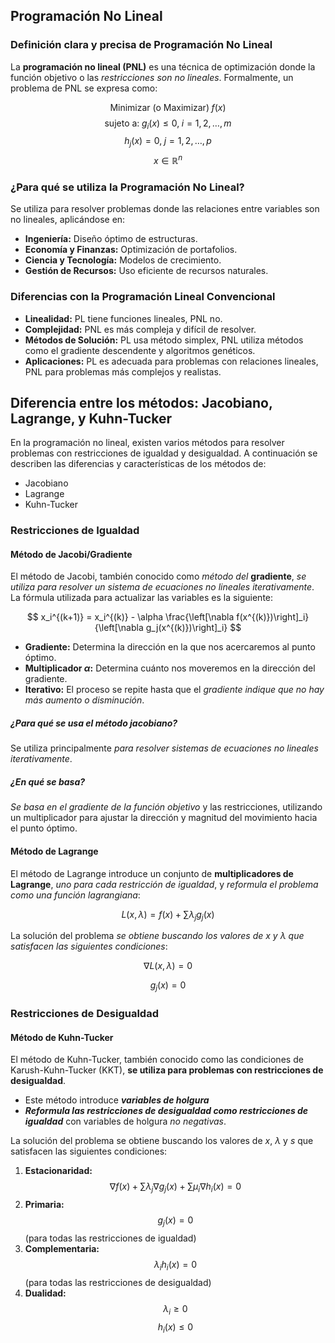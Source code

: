 
## Programación No Lineal

### Definición clara y precisa de Programación No Lineal
La **programación no lineal (PNL)** es una técnica de optimización donde la función objetivo o las *restricciones son no lineales*. Formalmente, un problema de PNL se expresa como:

$$
\text{Minimizar (o Maximizar)} \; f(x)
$$
$$
\text{sujeto a:} \; g_i(x) \leq 0, \; i = 1, 2, \ldots, m
$$
$$
h_j(x) = 0, \; j = 1, 2, \ldots, p
$$
$$
x \in \mathbb{R}^n
$$

### ¿Para qué se utiliza la Programación No Lineal?
Se utiliza para resolver problemas donde las relaciones entre variables son no lineales, aplicándose en:
- **Ingeniería:** Diseño óptimo de estructuras.
- **Economía y Finanzas:** Optimización de portafolios.
- **Ciencia y Tecnología:** Modelos de crecimiento.
- **Gestión de Recursos:** Uso eficiente de recursos naturales.

### Diferencias con la Programación Lineal Convencional
- **Linealidad:** PL tiene funciones lineales, PNL no.
- **Complejidad:** PNL es más compleja y difícil de resolver.
- **Métodos de Solución:** PL usa método simplex, PNL utiliza métodos como el gradiente descendente y algoritmos genéticos.
- **Aplicaciones:** PL es adecuada para problemas con relaciones lineales, PNL para problemas más complejos y realistas.



## Diferencia entre los métodos: Jacobiano, Lagrange, y Kuhn-Tucker

En la programación no lineal, existen varios métodos para resolver problemas con restricciones de igualdad y desigualdad. A continuación se describen las diferencias y características de los métodos de: 
- Jacobiano
- Lagrange
- Kuhn-Tucker

### Restricciones de Igualdad

#### Método de Jacobi/Gradiente

El método de Jacobi, también conocido como *método del* **gradiente**, *se utiliza para resolver un sistema de ecuaciones no lineales iterativamente*. La fórmula utilizada para actualizar las variables es la siguiente:

$$
x_i^{(k+1)} = x_i^{(k)} - \alpha \frac{\left[\nabla f(x^{(k)})\right]_i}{\left[\nabla g_j(x^{(k)})\right]_i}
$$

- **Gradiente:** Determina la dirección en la que nos acercaremos al punto óptimo.
- **Multiplicador $\alpha$:** Determina cuánto nos moveremos en la dirección del gradiente.
- **Iterativo:** El proceso se repite hasta que el *gradiente indique que no hay más aumento o disminución*.

##### ¿Para qué se usa el método jacobiano?
Se utiliza principalmente *para resolver sistemas de ecuaciones no lineales iterativamente*.

##### ¿En qué se basa?
*Se basa en el gradiente de la función objetivo* y las restricciones, utilizando un multiplicador para ajustar la dirección y magnitud del movimiento hacia el punto óptimo.

#### Método de Lagrange

El método de Lagrange introduce un conjunto de **multiplicadores de Lagrange**, *uno para cada restricción de igualdad*, y *reformula el problema como una función lagrangiana*:

$$
L(x, \lambda) = f(x) + \sum \lambda_j g_j(x)
$$

La solución del problema *se obtiene buscando los valores de $x$ y $\lambda$ que satisfacen las siguientes condiciones*:

$$
\nabla L(x, \lambda) = 0
$$

$$
g_j(x) = 0
$$

### Restricciones de Desigualdad

#### Método de Kuhn-Tucker

El método de Kuhn-Tucker, también conocido como las condiciones de Karush-Kuhn-Tucker (KKT), **se utiliza para problemas con restricciones de desigualdad**. 
- Este método introduce ***variables de holgura*** 
- ***Reformula las restricciones de desigualdad como restricciones de igualdad*** con variables de holgura *no negativas*.

La solución del problema se obtiene buscando los valores de $x$, $\lambda$ y $s$ que satisfacen las siguientes condiciones:

1. **Estacionaridad:** 
   $$
   \nabla f(x) + \sum \lambda_j \nabla g_j(x) + \sum \mu_i \nabla h_i(x) = 0
   $$
2. **Primaria:** 
   $$
   g_j(x) = 0
   $$ 
   (para todas las restricciones de igualdad)
3. **Complementaria:** 
   $$
   \lambda_i h_i(x) = 0
   $$ 
   (para todas las restricciones de desigualdad)
4. **Dualidad:** 
   $$
   \lambda_i \geq 0
   $$ 
   $$
   h_i(x) \leq 0
   $$

